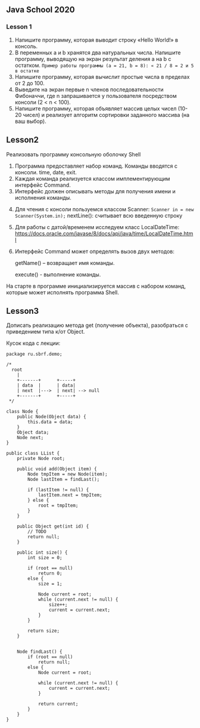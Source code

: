 ## Java School 2020

### Lesson 1

1. Напишите программу, которая выводит строку «Hello World!»  в консоль.
2. В переменных a и b хранятся два натуральных числа. Напишите программу, выводящую на экран результат деления a на b с остатком.
 `Пример работы программы (a = 21, b = 8): « 21 / 8 = 2 и 5 в остатке`
3. Напишите программу, которая вычислит простые числа в пределах от 2 до 100.
4. Выведите на экран первые n членов последовательности Фибоначчи, где n запрашивается у пользователя посредством консоли (2 < n < 100).
5. Напишите программу, которая объявляет массив целых чисел (10-20 чисел) и реализует алгоритм сортировки заданного массива (на ваш выбор).

## Lesson2

Реализовать программу консольную оболочку Shell
1. Программа предоставляет набор команд. Команды вводятся с консоли. time, date, exit.
2. Каждая команда реализуется классом имплементирующим интерфейс Command.
3. Интерфейс должен описывать методы для получения имени и исполнения команды.

4) Для чтения с консоли пользуемся классом Scanner:
   `Scanner in = new Scanner(System.in);`
   nextLine(): считывает всю введенную строку


5) Для работы с датой/временем исследуем класс LocalDateTime:
   https://docs.oracle.com/javase/8/docs/api/java/time/LocalDateTime.html

6) Интерфейс Command может определять вызов двух методов:

   getName() – возвращает имя команды.

   execute()  - выполнение команды.

На старте в программе инициализируется массив с набором команд, которые может исполнять программа Shell.

## Lesson3
Дописать реализацию метода get (получение объекта), разобраться с приведением типа к/от Object.

Кусок кода с лекции:

```
package ru.sbrf.demo;

/*
  root
    |
    +-------+      +-----+     
    | data  |      | data|     
    | next  |--->  | next| --> null
    +-------+      +-----+     
 */

class Node {
    public Node(Object data) {
        this.data = data;
    }
    Object data;
    Node next;
}

public class LList {
    private Node root;

    public void add(Object item) {
        Node tmpItem = new Node(item);
        Node lastItem = findLast();

        if (lastItem != null) {
            lastItem.next = tmpItem;
        } else {
            root = tmpItem;
        }
    }

    public Object get(int id) {
        // TODO
        return null;
    }

    public int size() {
        int size = 0;

        if (root == null)
            return 0;
        else {
            size = 1;

            Node current = root;
            while (current.next != null) {
                size++;
                current = current.next;
            }
        }

        return size;
    }


    Node findLast() {
        if (root == null)
            return null;
        else {
            Node current = root;

            while (current.next != null) {
                current = current.next;
            }

            return current;
        }
    }
}
```